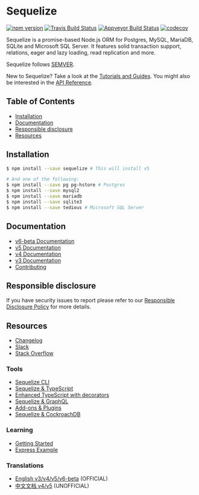 # Sequelize

[![npm version](https://badgen.net/npm/v/sequelize)](https://www.npmjs.com/package/sequelize)
[![Travis Build Status](https://badgen.net/travis/sequelize/sequelize?icon=travis)](https://travis-ci.org/sequelize/sequelize)
[![Appveyor Build Status](https://ci.appveyor.com/api/projects/status/9l1ypgwsp5ij46m3/branch/master?svg=true)](https://ci.appveyor.com/project/sushantdhiman/sequelize/branch/master)
[![codecov](https://badgen.net/codecov/c/github/sequelize/sequelize?icon=codecov)](https://codecov.io/gh/sequelize/sequelize)

Sequelize is a promise-based Node.js ORM for Postgres, MySQL, MariaDB, SQLite and Microsoft SQL Server. It features solid transaction support, relations, eager and lazy loading, read replication and more.

Sequelize follows [SEMVER](http://semver.org).

New to Sequelize? Take a look at the [Tutorials and Guides](https://sequelize.org/master). You might also be interested in the [API Reference](https://sequelize.org/master/identifiers).

## Table of Contents
- [Installation](#installation)
- [Documentation](#documentation)
- [Responsible disclosure](#responsible-disclosure)
- [Resources](#resources)

## Installation

```bash
$ npm install --save sequelize # This will install v5

# And one of the following:
$ npm install --save pg pg-hstore # Postgres
$ npm install --save mysql2
$ npm install --save mariadb
$ npm install --save sqlite3
$ npm install --save tedious # Microsoft SQL Server
```

## Documentation
- [v6-beta Documentation](https://sequelize.org/master)
- [v5 Documentation](https://sequelize.org/v5)
- [v4 Documentation](https://sequelize.org/v4)
- [v3 Documentation](https://sequelize.org/v3)
- [Contributing](https://github.com/sequelize/sequelize/blob/master/CONTRIBUTING.md)

## Responsible disclosure
If you have security issues to report please refer to our [Responsible Disclosure Policy](./SECURITY.md) for more details.

## Resources
- [Changelog](https://github.com/sequelize/sequelize/releases)
- [Slack](http://sequelize-slack.herokuapp.com/)
- [Stack Overflow](https://stackoverflow.com/questions/tagged/sequelize.js)

### Tools
- [Sequelize CLI](https://github.com/sequelize/cli)
- [Sequelize & TypeScript](https://sequelize.org/master/manual/typescript.html)
- [Enhanced TypeScript with decorators](https://github.com/RobinBuschmann/sequelize-typescript)
- [Sequelize & GraphQL](https://github.com/mickhansen/graphql-sequelize)
- [Add-ons & Plugins](https://sequelize.org/master/manual/resources.html)
- [Sequelize & CockroachDB](https://github.com/cockroachdb/sequelize-cockroachdb)

### Learning
- [Getting Started](https://sequelize.org/master/manual/getting-started)
- [Express Example](https://github.com/sequelize/express-example)

### Translations
- [English v3/v4/v5/v6-beta](https://sequelize.org) (OFFICIAL)
- [中文文档 v4/v5](https://github.com/demopark/sequelize-docs-Zh-CN) (UNOFFICIAL)
